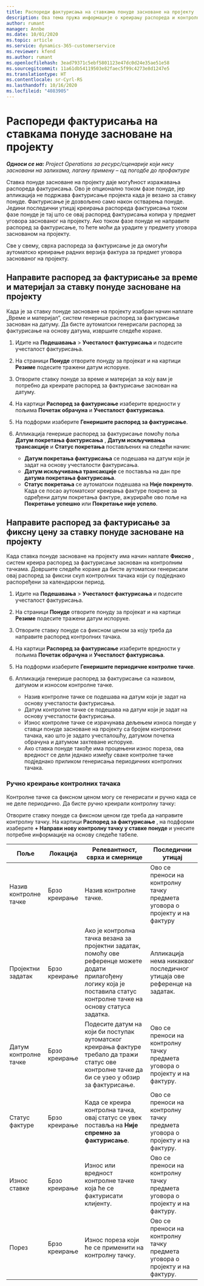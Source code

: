 ```yaml
---
title: Распореди фактурисања на ставкама понуде засноване на пројекту
description: Ова тема пружа информације о креирању распореда и контролних тачака фактурисања за ставке понуде.
author: rumant
manager: Annbe
ms.date: 10/01/2020
ms.topic: article
ms.service: dynamics-365-customerservice
ms.reviewer: kfend
ms.author: rumant
ms.openlocfilehash: 3ead79371c5ebf5801123e47dc0d24e35ae51e58
ms.sourcegitcommit: 11a61db54119503e82faec5f99c4273e8d1247e5
ms.translationtype: HT
ms.contentlocale: sr-Cyrl-RS
ms.lasthandoff: 10/16/2020
ms.locfileid: "4083905"
---
```

# <a name="invoice-schedules-on-project-based-quote-lines"></a>Распореди фактурисања на ставкама понуде засноване на пројекту

_**Односи се на:** Project Operations за ресурс/сценарије који нису засновани на залихама, лагану примену – од погодбе до профактуре_

Ставка понуде засноване на пројекту даје могућност изражавања распореда фактурисања. Ово је опционално током фазе понуде, јер апликација не подржава фактурисање пројекта када је везано за ставку понуде. Фактурисање је дозвољено само након остварења понуде. Једини последични утицај креирања распореда фактурисања током фазе понуде је тај што се овај распоред фактурисања копира у предмет уговора заснованог на пројекту. Ако током фазе понуде не направите распоред за фактурисање, то ћете моћи да урадите у предмету уговора заснованом на пројекту.

Све у свему, сврха распореда за фактурисање је да омогући аутоматско креирање радних верзија фактура за предмет уговора заснованог на пројекту. 

## <a name="create-a-time-and-material-invoice-schedule-for-a-project-based-quote-line"></a>Направите распоред за фактурисање за време и материјал за ставку понуде засноване на пројекту

Када је за ставку понуде засноване на пројекту изабран начин наплате „Време и материјал“, систем генерише распоред за фактурисање заснован на датуму. Да бисте аутоматски генерисали распоред за фактурисање на основу датума, извршите следеће кораке.

1. Идите на **Подешавања** > **Учесталост фактурисања** и подесите учесталост фактурисања.
2. На страници **Понуде** отворите понуду за пројекат и на картици **Резиме** подесите тражени датум испоруке.
3. Отворите ставку понуде за време и материјал за коју вам је потребно да креирате распоред за фактурисање заснован на датуму. 
4. На картици **Распоред за фактурисање** изаберите вредности у пољима **Почетак обрачуна** и **Учесталост фактурисања**. 
5. На подформи изаберите **Генеришите распоред за фактурисање**.
6. Апликација генерише распоред за фактурисање помоћу поља **Датум покретања фактурисања** , **Датум искључивања трансакције** и **Статус покретања** постављених на следећи начин:

    - **Датум покретања фактурисања** се подешава на датум који је задат на основу учесталости фактурисања.
    - **Датум искључивања трансакције** се поставља на дан пре **датума покретања фактурисања**.
    - **Статус покретања** се аутоматски подешава на **Није покренуто**. Када се посао аутоматског креирања фактуре покрене за одређени датум покретања фактуре, ажурираће ово поље на **Покретање успешно** или **Покретање није успело**.

## <a name="create-a-fixed-price-invoice-schedule-for-a-project-based-quote-line"></a>Направите распоред за фактурисање за фиксну цену за ставку понуде засноване на пројекту

Када ставка понуде засноване на пројекту има начин наплате **Фиксно** , систем креира распоред за фактурисање заснован на контролним тачкама. Довршите следеће кораке да бисте аутоматски генерисали овај распоред за фиксни скуп контролних тачака који су подједнако распоређени за календарски период.

1. Идите на **Подешавања** > **Учесталост фактурисања** и подесите учесталост фактурисања.
2. На страници **Понуде** отворите понуду за пројекат и на картици **Резиме** подесите тражени датум испоруке.
3. Отворите ставку понуде са фиксном ценом за коју треба да направите распоред контролних тачака. 
4. На картици **Распоред за фактурисање** изаберите вредности у пољима **Почетак обрачуна** и **Учесталост фактурисања**. 
5. На подформи изаберите **Генеришите периодичне контролне тачке**.
6. Апликација генерише распоред за фактурисање са називом, датумом и износом контролне тачке.

    - Назив контролне тачке се подешава на датум који је задат на основу учесталости фактурисања.
    - Датум контролне тачке се подешава на датум који је задат на основу учесталости фактурисања.
    - Износ контролне тачке се израчунава дељењем износа понуде у ставци понуде засноване на пројекту са бројем контролних тачака, као што је задато учесталошћу, датумом почетка обрачуна и датумом захтеване испоруке.
    - Ако ставка понуде такође има процењени износ пореза, ова вредност се дели једнако између сваке контролне тачке подједнако приликом генерисања периодичних контролних тачака.

### <a name="manually-create-milestones"></a>Ручно креирање контролних тачака

Контролне тачке са фиксном ценом могу се генерисати и ручно када се не деле периодично. Да бисте ручно креирали контролну тачку:

Отворите ставку понуде са фиксном ценом где треба да направите контролну тачку. На картици **Распоред за фактурисање** , на подформи изаберите **+ Направи нову контролну тачку у ставке понуде** и унесите потребне информације на основу следеће табеле.

| **Поље** | **Локација** | **Релевантност, сврха и смернице** | **Последични утицај** |
| --- | --- | --- | --- |
| Назив контролне тачке | Брзо креирање | Назив контролне тачке. | Ово се преноси на контролну тачку предмета уговора о пројекту и на фактуру |
| Пројектни задатак | Брзо креирање | Ако је контролна тачка везана за пројектни задатак, помоћу ове референце можете додати прилагођену логику која је поставила статус контролне тачке на основу статуса задатка. | Апликација нема никаквог последичног утицаја ове референце на задатак. |
| Датум контролне тачке | Брзо креирање | Подесите датум на који би поступак аутоматског креирања фактуре требало да тражи статус ове контролне тачке да би се узео у обзир за фактурисање. | Ово се преноси на контролну тачку предмета уговора о пројекту и на фактуру. |
| Статус фактуре | Брзо креирање | Када се креира контролна тачка, овај статус се увек поставља на **Није спремно за фактурисање**. | Ово се преноси на контролну тачку предмета уговора о пројекту и на фактуру. |
| Износ ставке | Брзо креирање | Износ или вредност контролне тачке која ће се фактурисати клијенту. | Ово се преноси на контролну тачку предмета уговора о пројекту и на фактуру. |
| Порез | Брзо креирање | Износ пореза који ће се применити на контролну тачку. | Ово се преноси на контролну тачку предмета уговора о пројекту и на фактуру. |
